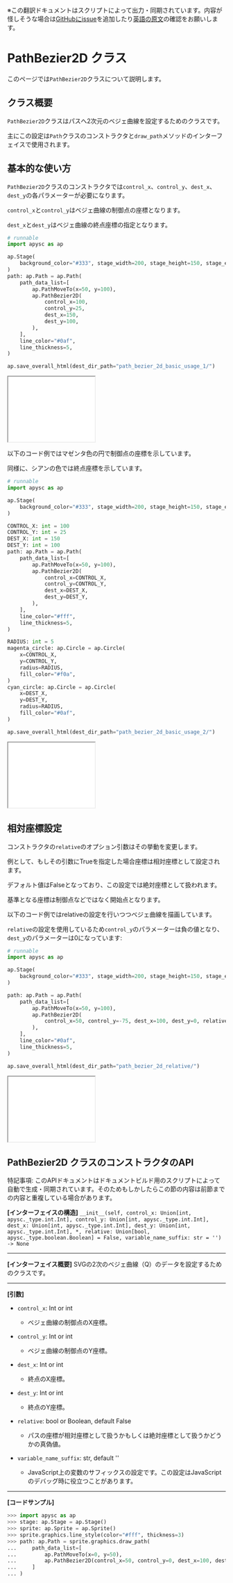 <span class="inconspicuous-txt">※この翻訳ドキュメントはスクリプトによって出力・同期されています。内容が怪しそうな場合は<a href="https://github.com/simon-ritchie/apysc/issues" target="_blank">GitHubにissue</a>を追加したり[英語の原文](https://simon-ritchie.github.io/apysc/en/path_bezier_2d.html)の確認をお願いします。</span>

# PathBezier2D クラス

このページでは`PathBezier2D`クラスについて説明します。

## クラス概要

`PathBezier2D`クラスはパスへ2次元のベジェ曲線を設定するためのクラスです。

主にこの設定は`Path`クラスのコンストラクタと`draw_path`メソッドのインターフェイスで使用されます。

## 基本的な使い方

`PathBezier2D`クラスのコンストラクタでは`control_x`、`control_y`、`dest_x`、`dest_y`の各パラメーターが必要になります。

`control_x`と`control_y`はベジェ曲線の制御点の座標となります。

`dest_x`と`dest_y`はベジェ曲線の終点座標の指定となります。

```py
# runnable
import apysc as ap

ap.Stage(
    background_color="#333", stage_width=200, stage_height=150, stage_elem_id="stage"
)
path: ap.Path = ap.Path(
    path_data_list=[
        ap.PathMoveTo(x=50, y=100),
        ap.PathBezier2D(
            control_x=100,
            control_y=25,
            dest_x=150,
            dest_y=100,
        ),
    ],
    line_color="#0af",
    line_thickness=5,
)

ap.save_overall_html(dest_dir_path="path_bezier_2d_basic_usage_1/")
```

<iframe src="static/path_bezier_2d_basic_usage_1/index.html" width="200" height="150"></iframe>

以下のコード例ではマゼンタ色の円で制御点の座標を示しています。

同様に、シアンの色では終点座標を示しています。

```py
# runnable
import apysc as ap

ap.Stage(
    background_color="#333", stage_width=200, stage_height=150, stage_elem_id="stage"
)

CONTROL_X: int = 100
CONTROL_Y: int = 25
DEST_X: int = 150
DEST_Y: int = 100
path: ap.Path = ap.Path(
    path_data_list=[
        ap.PathMoveTo(x=50, y=100),
        ap.PathBezier2D(
            control_x=CONTROL_X,
            control_y=CONTROL_Y,
            dest_x=DEST_X,
            dest_y=DEST_Y,
        ),
    ],
    line_color="#fff",
    line_thickness=5,
)

RADIUS: int = 5
magenta_circle: ap.Circle = ap.Circle(
    x=CONTROL_X,
    y=CONTROL_Y,
    radius=RADIUS,
    fill_color="#f0a",
)
cyan_circle: ap.Circle = ap.Circle(
    x=DEST_X,
    y=DEST_Y,
    radius=RADIUS,
    fill_color="#0af",
)

ap.save_overall_html(dest_dir_path="path_bezier_2d_basic_usage_2/")
```

<iframe src="static/path_bezier_2d_basic_usage_2/index.html" width="200" height="150"></iframe>

## 相対座標設定

コンストラクタの`relative`のオプション引数はその挙動を変更します。

例として、もしその引数にTrueを指定した場合座標は相対座標として設定されます。

デフォルト値はFalseとなっており、この設定では絶対座標として扱われます。

基準となる座標は制御点などではなく開始点となります。

以下のコード例ではrelativeの設定を行いつつベジェ曲線を描画しています。

`relative`の設定を使用しているため`control_y`のパラメーターは負の値となり、`dest_y`のパラメーターは0になっています:

```py
# runnable
import apysc as ap

ap.Stage(
    background_color="#333", stage_width=200, stage_height=150, stage_elem_id="stage"
)

path: ap.Path = ap.Path(
    path_data_list=[
        ap.PathMoveTo(x=50, y=100),
        ap.PathBezier2D(
            control_x=50, control_y=-75, dest_x=100, dest_y=0, relative=True
        ),
    ],
    line_color="#0af",
    line_thickness=5,
)

ap.save_overall_html(dest_dir_path="path_bezier_2d_relative/")
```

<iframe src="static/path_bezier_2d_relative/index.html" width="200" height="150"></iframe>

## PathBezier2D クラスのコンストラクタのAPI

<span class="inconspicuous-txt">特記事項: このAPIドキュメントはドキュメントビルド用のスクリプトによって自動で生成・同期されています。そのためもしかしたらこの節の内容は前節までの内容と重複している場合があります。</span>

**[インターフェイスの構造]** `__init__(self, control_x: Union[int, apysc._type.int.Int], control_y: Union[int, apysc._type.int.Int], dest_x: Union[int, apysc._type.int.Int], dest_y: Union[int, apysc._type.int.Int], *, relative: Union[bool, apysc._type.boolean.Boolean] = False, variable_name_suffix: str = '') -> None`<hr>

**[インターフェイス概要]** SVGの2次のベジェ曲線（Q）のデータを設定するためのクラスです。<hr>

**[引数]**

- `control_x`: Int or int
  - ベジェ曲線の制御点のX座標。

- `control_y`: Int or int
  - ベジェ曲線の制御点のY座標。

- `dest_x`: Int or int
  - 終点のX座標。

- `dest_y`: Int or int
  - 終点のY座標。

- `relative`: bool or Boolean, default False
  - パスの座標が相対座標として扱うかもしくは絶対座標として扱うかどうかの真偽値。

- `variable_name_suffix`: str, default ''
  - JavaScript上の変数のサフィックスの設定です。この設定はJavaScriptのデバッグ時に役立つことがあります。

<hr>

**[コードサンプル]**

```py
>>> import apysc as ap
>>> stage: ap.Stage = ap.Stage()
>>> sprite: ap.Sprite = ap.Sprite()
>>> sprite.graphics.line_style(color="#fff", thickness=3)
>>> path: ap.Path = sprite.graphics.draw_path(
...     path_data_list=[
...         ap.PathMoveTo(x=0, y=50),
...         ap.PathBezier2D(control_x=50, control_y=0, dest_x=100, dest_y=50),
...     ]
... )
```